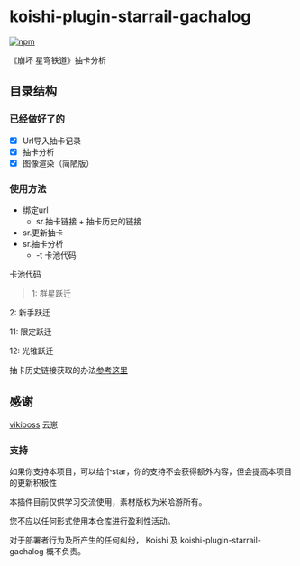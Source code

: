 # koishi-plugin-starrail-gachalog

[![npm](https://img.shields.io/npm/v/koishi-plugin-starrail-gachalog?style=flat-square)](https://www.npmjs.com/package/koishi-plugin-starrail-gachalog)

《崩坏 星穹铁道》抽卡分析


## 目录结构
### 已经做好了的
- [x] Url导入抽卡记录
- [x] 抽卡分析
- [x] 图像渲染（简陋版）

### 使用方法
- 绑定url
    - sr.抽卡链接 + 抽卡历史的链接
- sr.更新抽卡
- sr.抽卡分析
  - -t 卡池代码

卡池代码

>1: 群星跃迁

2: 新手跃迁

11: 限定跃迁

12: 光锥跃迁


抽卡历史链接获取的办法[参考这里](https://mp.weixin.qq.com/s/CzSTvRDJ3C3SVDQKPcLvVA)

## 感谢

[vikiboss](https://github.com/vikiboss/star-rail-gacha-export)
云崽
### 支持

如果你支持本项目，可以给个star，你的支持不会获得额外内容，但会提高本项目的更新积极性

本插件目前仅供学习交流使用，素材版权为米哈游所有。

您不应以任何形式使用本仓库进行盈利性活动。

对于部署者行为及所产生的任何纠纷， Koishi 及 koishi-plugin-starrail-gachalog 概不负责。


